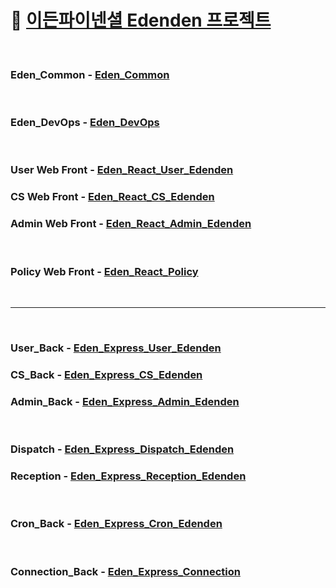 # :beer: [이든파이넨셜 Edenden 프로젝트](https://github.com/orgs/EdenFN/projects/1)
<br />

### Eden_Common - [Eden_Common](https://github.com/EdenFN/Eden_Common)
<br />

### Eden_DevOps - [Eden_DevOps](https://github.com/EdenFN/Eden_DevOps)
<br />

### User Web Front - [Eden_React_User_Edenden](https://github.com/EdenFN/Eden_React_User_Edenden)
### CS Web Front - [Eden_React_CS_Edenden](https://github.com/EdenFN/Eden_React_CS_Edenden)
### Admin Web Front - [Eden_React_Admin_Edenden](https://github.com/EdenFN/Eden_React_Admin_Edenden) 
<br />

### Policy Web Front - [Eden_React_Policy](https://github.com/EdenFN/Eden_React_Policy) 
<br />

---
<br />

### User_Back - [Eden_Express_User_Edenden](https://github.com/EdenFN/Eden_Express_User_Edenden)
### CS_Back - [Eden_Express_CS_Edenden](https://github.com/EdenFN/Eden_Express_CS_Edenden)
### Admin_Back - [Eden_Express_Admin_Edenden](https://github.com/EdenFN/Eden_Express_Admin_Edenden)
<br />

### Dispatch - [Eden_Express_Dispatch_Edenden](https://github.com/EdenFN/Eden_Express_Dispatch_Edenden)
### Reception - [Eden_Express_Reception_Edenden](https://github.com/EdenFN/Eden_Express_Reception_Edenden)
<br />

### Cron_Back - [Eden_Express_Cron_Edenden](https://github.com/EdenFN/Eden_Express_Cron_Edenden)
<br />

### Connection_Back - [Eden_Express_Connection](https://github.com/EdenFN/Eden_Express_Connection)
<br />
